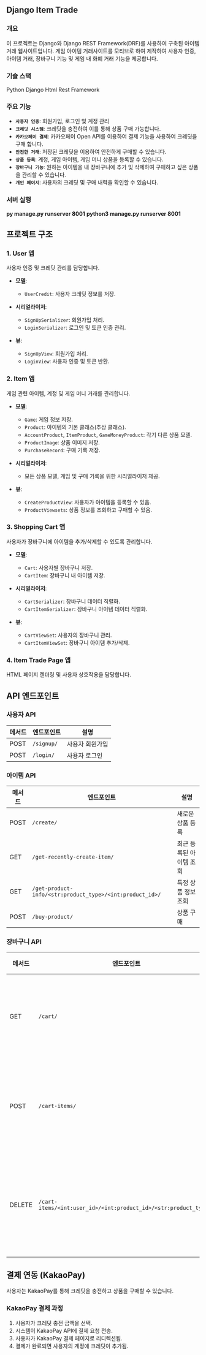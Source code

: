 ## Django Item Trade

### **개요**
이 프로젝트는 Django와 Django REST Framework(DRF)를 사용하여 구축된 아이템 거래 웹사이트입니다. 
게임 아이템 거래사이트를 모티브로 하여 제작하여 사용자 인증, 아이템 거래, 장바구니 기능 및 게임 내 화폐 거래 기능을 제공합니다.

### **기슬 스택**
Python 
Django
Html
Rest Framework

### **주요 기능**
- **`사용자 인증`**: 회원가입, 로그인 및 계정 관리
- **`크레딧 시스템`**: 크레딧을 충전하여 이를 통해 상품 구매 가능합니다.
- **`카카오페이 결제`**: 카카오페이 Open API를 이용하여 결제 기능을 사용하여 크레딧을 구매 합니다.
- **`안전한 거래`**: 저장된 크레딧을 이용하여 안전하게 구매할 수 있습니다.
- **`상품 등록`**: 계정, 게임 아이템, 게임 머니 상품을 등록할 수 있습니다.
- **`장바구니 기능`**: 원하는 아이템을 내 장바구니에 추가 및 삭제하여 구매하고 싶은 상품을 관리할 수 있습니다.
- **`개인 페이지`**: 사용자의 크레딧 및 구매 내력을 확인할 수 있습니다.

### **서버 실행**
**py manage.py runserver 8001**
**python3 manage.py runserver 8001**

## 프로젝트 구조
### 1. **User 앱**
사용자 인증 및 크레딧 관리를 담당합니다.

- **모델**:
  - `UserCredit`: 사용자 크레딧 정보를 저장.

- **시리얼라이저**:
  - `SignUpSerializer`: 회원가입 처리.
  - `LoginSerializer`: 로그인 및 토큰 인증 관리.

- **뷰**:
  - `SignUpView`: 회원가입 처리.
  - `LoginView`: 사용자 인증 및 토큰 반환.

### 2. **Item 앱**
게임 관련 아이템, 계정 및 게임 머니 거래를 관리합니다.

- **모델**:
  - `Game`: 게임 정보 저장.
  - `Product`: 아이템의 기본 클래스(추상 클래스).
  - `AccountProduct`, `ItemProduct`, `GameMoneyProduct`: 각기 다른 상품 모델.
  - `ProductImage`: 상품 이미지 저장.
  - `PurchaseRecord`: 구매 기록 저장.

- **시리얼라이저**:
  - 모든 상품 모델, 게임 및 구매 기록을 위한 시리얼라이저 제공.

- **뷰**:
  - `CreateProductView`: 사용자가 아이템을 등록할 수 있음.
  - `ProductViewsets`: 상품 정보를 조회하고 구매할 수 있음.

### 3. **Shopping Cart 앱**
사용자가 장바구니에 아이템을 추가/삭제할 수 있도록 관리합니다.

- **모델**:
  - `Cart`: 사용자별 장바구니 저장.
  - `CartItem`: 장바구니 내 아이템 저장.

- **시리얼라이저**:
  - `CartSerializer`: 장바구니 데이터 직렬화.
  - `CartItemSerializer`: 장바구니 아이템 데이터 직렬화.

- **뷰**:
  - `CartViewSet`: 사용자의 장바구니 관리.
  - `CartItemViewSet`: 장바구니 아이템 추가/삭제.

### 4. **Item Trade Page 앱**
HTML 페이지 렌더링 및 사용자 상호작용을 담당합니다.


## API 엔드포인트

### **사용자 API**
| 메서드 | 엔드포인트 | 설명 |
|--------|---------|-------------|
| POST | `/signup/` | 사용자 회원가입 |
| POST | `/login/` | 사용자 로그인 |

### **아이템 API**
| 메서드 | 엔드포인트 | 설명 |
|--------|---------|-------------|
| POST | `/create/` | 새로운 상품 등록 |
| GET | `/get-recently-create-item/` | 최근 등록된 아이템 조회 |
| GET | `/get-product-info/<str:product_type>/<int:product_id>/` | 특정 상품 정보 조회 |
| POST | `/buy-product/` | 상품 구매 |

### **장바구니 API**
| 메서드 | 엔드포인트 | 설명 |
|--------|---------|-------------|
| GET | `/cart/` | 사용자 장바구니 조회 |
| POST | `/cart-items/` | 장바구니에 아이템 추가 |
| DELETE | `/cart-items/<int:user_id>/<int:product_id>/<str:product_type>/` | 장바구니에서 아이템 삭제 |

## 결제 연동 (KakaoPay)
사용자는 KakaoPay를 통해 크레딧을 충전하고 상품을 구매할 수 있습니다.

### KakaoPay 결제 과정
1. 사용자가 크레딧 충전 금액을 선택.
2. 시스템이 KakaoPay API에 결제 요청 전송.
3. 사용자가 KakaoPay 결제 페이지로 리디렉션됨.
4. 결제가 완료되면 사용자의 계정에 크레딧이 추가됨.



